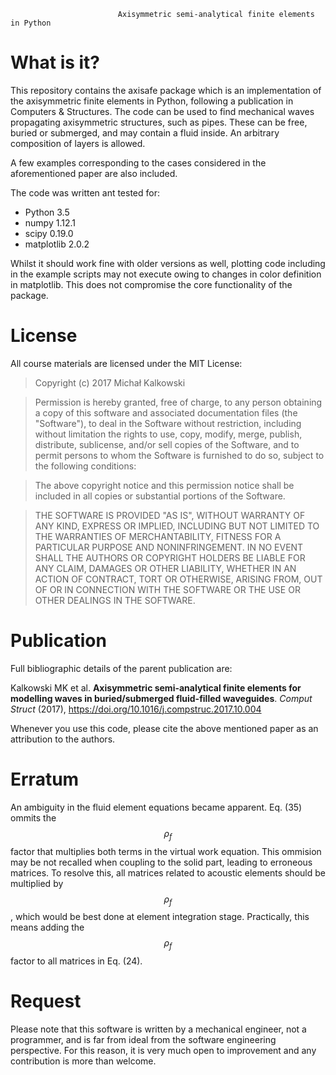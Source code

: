                             Axisymmetric semi-analytical finite elements in Python

What is it?
===========

This repository contains the axisafe package which is an implementation of 
the axisymmetric finite elements in Python, following a publication in 
Computers & Structures. The code can be used to find mechanical waves
propagating axisymmetric structures, such as pipes. These can be free, buried
or submerged, and may contain a fluid inside. An arbitrary composition of layers
is allowed. 

A few examples corresponding to the cases considered in the aforementioned paper
are also included.

The code was written ant tested for:
* Python 3.5
* numpy 1.12.1
* scipy 0.19.0
* matplotlib 2.0.2

Whilst it should work fine with older versions as well, plotting code including in the example scripts may not execute owing to changes in color definition in matplotlib. This does not compromise the core functionality of the package.

License
=======

All course materials are licensed under the MIT License:

> Copyright (c) 2017 Michał Kalkowski

> Permission is hereby granted, free of charge, to any person obtaining a copy
> of this software and associated documentation files (the "Software"), to deal
> in the Software without restriction, including without limitation the rights
> to use, copy, modify, merge, publish, distribute, sublicense, and/or sell
> copies of the Software, and to permit persons to whom the Software is
> furnished to do so, subject to the following conditions:

> The above copyright notice and this permission notice shall be included in
> all copies or substantial portions of the Software.

> THE SOFTWARE IS PROVIDED "AS IS", WITHOUT WARRANTY OF ANY KIND, EXPRESS OR
> IMPLIED, INCLUDING BUT NOT LIMITED TO THE WARRANTIES OF MERCHANTABILITY,
> FITNESS FOR A PARTICULAR PURPOSE AND NONINFRINGEMENT. IN NO EVENT SHALL THE
> AUTHORS OR COPYRIGHT HOLDERS BE LIABLE FOR ANY CLAIM, DAMAGES OR OTHER
> LIABILITY, WHETHER IN AN ACTION OF CONTRACT, TORT OR OTHERWISE, ARISING FROM,
> OUT OF OR IN CONNECTION WITH THE SOFTWARE OR THE USE OR OTHER DEALINGS IN
> THE SOFTWARE.

Publication
=========

Full bibliographic details of the parent publication are:

Kalkowski MK et al. **Axisymmetric semi-analytical finite elements for modelling waves in buried/submerged fluid-filled waveguides**. *Comput Struct* (2017), https://doi.org/10.1016/j.compstruc.2017.10.004

Whenever you use this code, please cite the above mentioned paper as an attribution to the authors.

Erratum
=========
An ambiguity in the fluid element equations became apparent. Eq. (35) ommits the $$\rho_f$$ factor that multiplies both terms in the virtual work equation. This ommision may be not recalled when coupling to the solid part, leading to erroneous matrices. To resolve this, all matrices related to acoustic elements should be multiplied by $$\rho_f$$, which would be best done at element integration stage. Practically, this means adding the $$\rho_f$$ factor to all matrices in Eq. (24).

Request
=========
Please note that this software is written by a mechanical engineer, not a programmer, and is far from ideal from the software engineering perspective. For this reason, it is very much open to improvement and any contribution is more than welcome.
